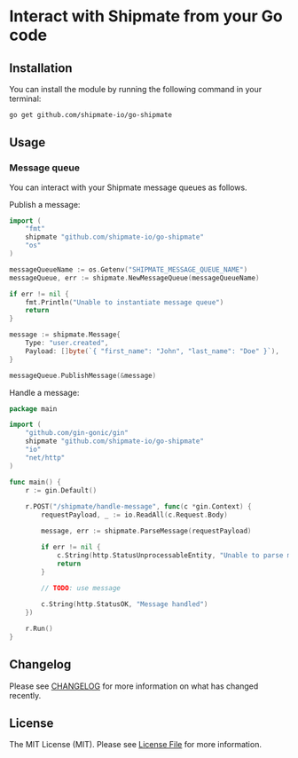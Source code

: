 # Interact with Shipmate from your Go code

## Installation

You can install the module by running the following command in your terminal:

```bash
go get github.com/shipmate-io/go-shipmate
```

## Usage

### Message queue

You can interact with your Shipmate message queues as follows.

Publish a message:

```go
import (
    "fmt"
    shipmate "github.com/shipmate-io/go-shipmate"
    "os"
)

messageQueueName := os.Getenv("SHIPMATE_MESSAGE_QUEUE_NAME")
messageQueue, err := shipmate.NewMessageQueue(messageQueueName)

if err != nil {
    fmt.Println("Unable to instantiate message queue")
    return
}

message := shipmate.Message{
    Type: "user.created",
    Payload: []byte(`{ "first_name": "John", "last_name": "Doe" }`),
}

messageQueue.PublishMessage(&message)
```

Handle a message:

```go
package main

import (
    "github.com/gin-gonic/gin"
    shipmate "github.com/shipmate-io/go-shipmate"
    "io"
    "net/http"
)

func main() {
    r := gin.Default()
    
    r.POST("/shipmate/handle-message", func(c *gin.Context) {
        requestPayload, _ := io.ReadAll(c.Request.Body)

        message, err := shipmate.ParseMessage(requestPayload)

        if err != nil {
            c.String(http.StatusUnprocessableEntity, "Unable to parse message")
            return
        }
        
        // TODO: use message

        c.String(http.StatusOK, "Message handled")
    })

    r.Run()
}
```

## Changelog

Please see [CHANGELOG](CHANGELOG.md) for more information on what has changed recently.

## License

The MIT License (MIT). Please see [License File](LICENSE.md) for more information.